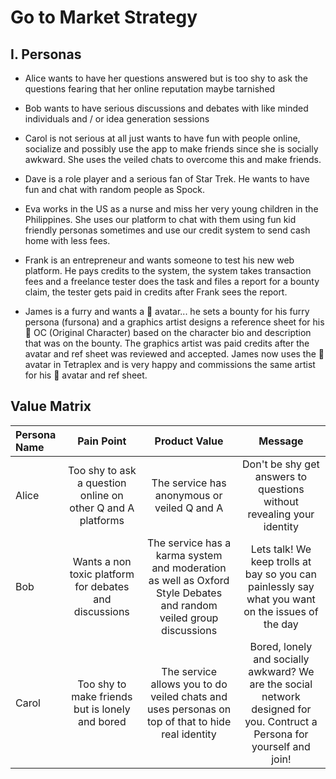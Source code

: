 # Go to Market Strategy

## I. Personas

* Alice wants to have her questions answered but is too shy to ask the questions fearing that her online reputation maybe tarnished

* Bob wants to have serious discussions and debates with like minded individuals and / or idea generation sessions

* Carol is not serious at all just wants to have fun with people online, socialize and possibly use the app to make friends since she is socially awkward. She uses the veiled chats to overcome this and make friends.

* Dave is a role player and a serious fan of Star Trek. He wants to have fun and chat with random people as Spock.

* Eva works in the US as a nurse and miss her very young children in the Philippines. She uses our platform to chat with them using fun kid friendly personas sometimes and use our credit system to send cash home with less fees.

* Frank is an entrepreneur and wants someone to test his new web platform. He pays credits to the system, the system takes transaction fees and a freelance tester does the task and files a report for a bounty claim, the tester gets paid in credits after Frank sees the report.

* James is a furry and wants a 🐻 avatar... he sets a bounty for his furry persona (fursona) and a graphics artist designs a reference sheet for his 🐻 OC (Original Character) based on the character bio and description that was on the bounty. The graphics artist was paid credits after the avatar and ref sheet was reviewed and accepted. James now uses the 🐻 avatar in Tetraplex and is very happy and commissions the same artist for his 🦝 avatar and ref sheet.

## Value Matrix

| Persona Name | Pain Point | Product Value | Message |
|:-------------|:----------:|:-------------:|:-------:|
| Alice | Too shy to ask a question online on other Q and A platforms | The service has anonymous or veiled Q and A | Don't be shy get answers to questions without revealing your identity |
| Bob | Wants a non toxic platform for debates and discussions | The service has a karma system and moderation as well as Oxford Style Debates and random veiled group discussions | Lets talk! We keep trolls at bay so you can painlessly say what you want on the issues of the day |
| Carol | Too shy to make friends but is lonely and bored | The service allows you to do veiled chats and uses personas on top of that to hide real identity | Bored, lonely and socially awkward? We are the social network designed for you. Contruct a Persona for yourself and join! |
